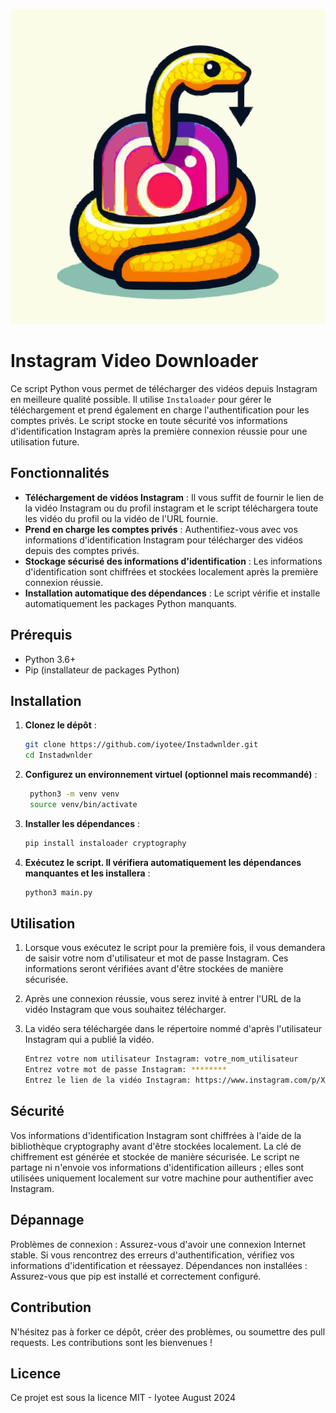 ![Instagram Video Downloader](image/OIG1.svg)
# Instagram Video Downloader

Ce script Python vous permet de télécharger des vidéos depuis Instagram en meilleure qualité possible. Il utilise `Instaloader` pour gérer le téléchargement et prend également en charge l'authentification pour les comptes privés. Le script stocke en toute sécurité vos informations d'identification Instagram après la première connexion réussie pour une utilisation future.

## Fonctionnalités

- **Téléchargement de vidéos Instagram** : Il vous suffit de fournir le lien de la vidéo Instagram ou du profil instagram et le script téléchargera toute les vidéo du profil ou la vidéo de l'URL fournie.
- **Prend en charge les comptes privés** : Authentifiez-vous avec vos informations d'identification Instagram pour télécharger des vidéos depuis des comptes privés.
- **Stockage sécurisé des informations d'identification** : Les informations d'identification sont chiffrées et stockées localement après la première connexion réussie.
- **Installation automatique des dépendances** : Le script vérifie et installe automatiquement les packages Python manquants.

## Prérequis

- Python 3.6+
- Pip (installateur de packages Python)

## Installation

1. **Clonez le dépôt** :

   ```bash
   git clone https://github.com/iyotee/Instadwnlder.git
   cd Instadwnlder   
2. **Configurez un environnement virtuel (optionnel mais recommandé)** : 

   ```bash
    python3 -m venv venv
    source venv/bin/activate
3. **Installer les dépendances** :
   ```bash
   pip install instaloader cryptography

4. **Exécutez le script. Il vérifiera automatiquement les dépendances manquantes et les installera** : 

   ```bash
   python3 main.py
##  Utilisation
1. Lorsque vous exécutez le script pour la première fois, il vous demandera de saisir votre nom d'utilisateur et mot de passe Instagram. Ces informations seront vérifiées avant d'être stockées de manière sécurisée.

2. Après une connexion réussie, vous serez invité à entrer l'URL de la vidéo Instagram que vous souhaitez télécharger.

3. La vidéo sera téléchargée dans le répertoire nommé d'après l'utilisateur Instagram qui a publié la vidéo.  
   ```bash
   Entrez votre nom utilisateur Instagram: votre_nom_utilisateur
   Entrez votre mot de passe Instagram: ********
   Entrez le lien de la vidéo Instagram: https://www.instagram.com/p/XXXXXXXXXX/  

## Sécurité
Vos informations d'identification Instagram sont chiffrées à l'aide de la bibliothèque cryptography avant d'être stockées localement. La clé de chiffrement est générée et stockée de manière sécurisée.
Le script ne partage ni n'envoie vos informations d'identification ailleurs ; elles sont utilisées uniquement localement sur votre machine pour authentifier avec Instagram.

## Dépannage
Problèmes de connexion : Assurez-vous d'avoir une connexion Internet stable. Si vous rencontrez des erreurs d'authentification, vérifiez vos informations d'identification et réessayez.
Dépendances non installées : Assurez-vous que pip est installé et correctement configuré.

## Contribution
N'hésitez pas à forker ce dépôt, créer des problèmes, ou soumettre des pull requests. Les contributions sont les bienvenues !

## Licence
Ce projet est sous la licence MIT - Iyotee August 2024
